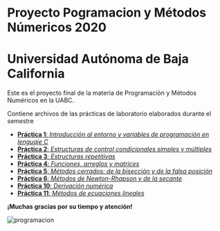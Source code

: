 # Proyecto Pogramacion y Métodos Númericos 2020
# Universidad Autónoma de Baja California 
Este es el proyecto final de la materia de Programación y Métodos Numéricos en la UABC. 

Contiene archivos de las prácticas de laboratorio elaborados durante el semestre
* [**Práctica 1**: _Introducción al entorno y variables de programación en lenguaje C_](https://github.com/SofiaSilva19/Proyecto_PyMN_2020/tree/main/Pr%C3%A1ctica%201)
* [**Práctica 2**: _Estructuras de control condicionales simples y múltiples_](https://github.com/SofiaSilva19/Proyecto_PyMN_2020/tree/main/Pr%C3%A1ctica%202)
* [**Práctica 3**: _Estructuras repetitivas_](https://github.com/SofiaSilva19/Proyecto_PyMN_2020/tree/main/Pr%C3%A1ctica%203)
* [**Práctica 4**: _Funciones, arreglos y matrices_](https://github.com/SofiaSilva19/Proyecto_PyMN_2020/tree/main/Pr%C3%A1ctica%204)
* [**Práctica 5**: _Métodos cerrados: de la bisección y de la falsa posición_](https://github.com/SofiaSilva19/Proyecto_PyMN_2020/tree/main/Pr%C3%A1ctica%205)
* [**Práctica 6**: _Métodos de Newton-Rhapson y de la secante_](https://github.com/SofiaSilva19/Proyecto_PyMN_2020/tree/main/Pr%C3%A1ctica%206)
* [**Práctica 10**: _Derivación numérica_](https://github.com/SofiaSilva19/Proyecto_PyMN_2020/tree/main/Pr%C3%A1ctica%2010)
* [**Práctica 11**: _Métodos de ecuaciones lineales_](https://github.com/SofiaSilva19/Proyecto_PyMN_2020/tree/main/Pr%C3%A1ctica%2011)



**¡Muchas gracias por su tiempo y atención!**

![programacion](https://experienciajoven.com/wp-content/uploads/2020/11/programacion_gamer_001.gif)
